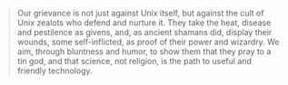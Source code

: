 >Our grievance is not just against Unix itself, but against the cult of Unix zealots who defend and nurture it. They take the heat, disease and pestilence as givens, and, as ancient shamans did, display their wounds, some self-inflicted, as proof of their power and wizardry. We aim, through bluntness and humor, to show them that they pray to a tin god, and that science, not religion, is the path to useful and friendly technology.
